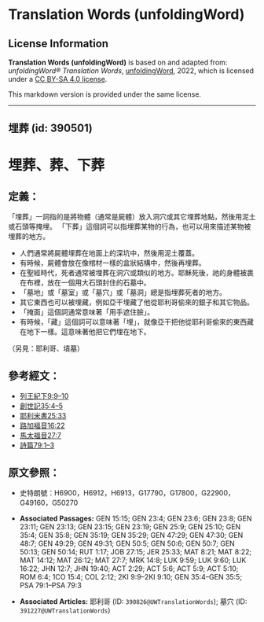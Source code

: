 # Translation Words (unfoldingWord)

## License Information

**Translation Words (unfoldingWord)** is based on and adapted from: _unfoldingWord® Translation Words_, [unfoldingWord](https://unfoldingword.org/utw), 2022, which is licensed under a [CC BY-SA 4.0 license](https://creativecommons.org/licenses/by-sa/4.0/legalcode.en).

This markdown version is provided under the same license.



--------------------------------

## 埋葬 (id: 390501)

埋葬、葬、下葬
=======

定義：
---

「埋葬」一詞指的是將物體（通常是屍體）放入洞穴或其它埋葬地點，然後用泥土或石頭等掩埋。 「下葬」這個詞可以指埋葬某物的行為，也可以用來描述某物被埋葬的地方。

* 人們通常將屍體埋葬在地面上的深坑中，然後用泥土覆蓋。
* 有時候，屍體會放在像棺材一樣的盒狀結構中，然後再埋葬。
* 在聖經時代，死者通常被埋葬在洞穴或類似的地方。耶穌死後，祂的身體被裹在布裡，放在一個用大石頭封住的石墓中。
* 「墓地」或「墓室」或「墓穴」或「墓洞」總是指埋葬死者的地方。
* 其它東西也可以被埋藏，例如亞干埋藏了他從耶利哥偷來的銀子和其它物品。
* 「掩面」這個詞通常意味著「用手遮住臉」。
* 有時候，「藏」這個詞可以意味著「埋」，就像亞干把他從耶利哥偷來的東西藏在地下一樣。這意味著他把它們埋在地下。

（另見：耶利哥、墳墓）

參考經文：
-----

* [列王紀下9:9–10](https://ref.ly/2Kgs9:9-2Kgs9:10)
* [創世記35:4–5](https://ref.ly/Gen35:4-Gen35:5)
* [耶利米書25:33](https://ref.ly/Jer25:33)
* [路加福音16:22](https://ref.ly/Luke16:22)
* [馬太福音27:7](https://ref.ly/Matt27:7)
* [詩篇79:1–3](https://ref.ly/Ps79:1-Ps79:3)

原文參照：
-----

* 史特朗號：H6900，H6912，H6913，G17790，G17800，G22900，G49160，G50270

* **Associated Passages:** GEN 15:15; GEN 23:4; GEN 23:6; GEN 23:8; GEN 23:11; GEN 23:13; GEN 23:15; GEN 23:19; GEN 25:9; GEN 25:10; GEN 35:4; GEN 35:8; GEN 35:19; GEN 35:29; GEN 47:29; GEN 47:30; GEN 48:7; GEN 49:29; GEN 49:31; GEN 50:5; GEN 50:6; GEN 50:7; GEN 50:13; GEN 50:14; RUT 1:17; JOB 27:15; JER 25:33; MAT 8:21; MAT 8:22; MAT 14:12; MAT 26:12; MAT 27:7; MRK 14:8; LUK 9:59; LUK 9:60; LUK 16:22; JHN 12:7; JHN 19:40; ACT 2:29; ACT 5:6; ACT 5:9; ACT 5:10; ROM 6:4; 1CO 15:4; COL 2:12; 2KI 9:9–2KI 9:10; GEN 35:4–GEN 35:5; PSA 79:1–PSA 79:3
* **Associated Articles:** 耶利哥 (ID: `390826@UWTranslationWords`); 墓穴 (ID: `391227@UWTranslationWords`)

